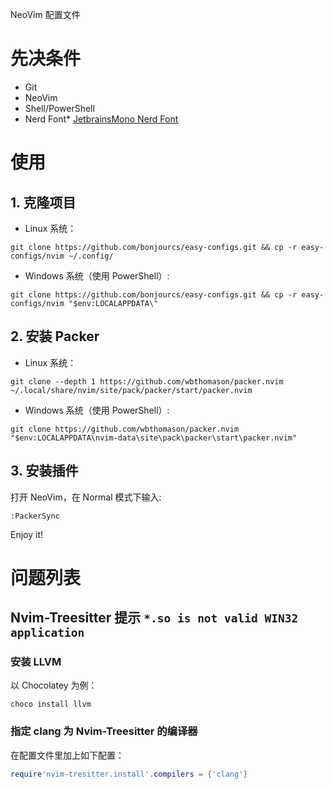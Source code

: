 NeoVim 配置文件

# 先决条件

- Git 
- NeoVim 
- Shell/PowerShell
- Nerd Font* [JetbrainsMono Nerd Font](https://www.nerdfonts.com/font-downloads)

# 使用

## 1. 克隆项目

- Linux 系统：

```shell
git clone https://github.com/bonjourcs/easy-configs.git && cp -r easy-configs/nvim ~/.config/
```
- Windows 系统（使用 PowerShell）:

```shell
git clone https://github.com/bonjourcs/easy-configs.git && cp -r easy-configs/nvim "$env:LOCALAPPDATA\"
```

## 2. 安装 Packer

- Linux 系统：

```shell
git clone --depth 1 https://github.com/wbthomason/packer.nvim ~/.local/share/nvim/site/pack/packer/start/packer.nvim
```

- Windows 系统（使用 PowerShell）:

```shell
git clone https://github.com/wbthomason/packer.nvim "$env:LOCALAPPDATA\nvim-data\site\pack\packer\start\packer.nvim"
```

## 3. 安装插件

打开 NeoVim，在 Normal 模式下输入:

```shell
:PackerSync
```

Enjoy it!

# 问题列表

## Nvim-Treesitter 提示 `*.so is not valid WIN32 application`

### 安装 LLVM

以 Chocolatey 为例：
```shell
choco install llvm
```
### 指定 clang 为 Nvim-Treesitter 的编译器

在配置文件里加上如下配置：
```lua
require'nvim-tresitter.install'.compilers = {'clang'}
```